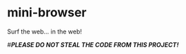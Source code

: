 # mini-browser
Surf the web... in the web!


#***PLEASE DO NOT STEAL THE CODE FROM THIS PROJECT!***
